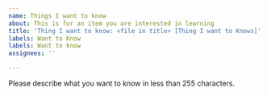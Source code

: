 ```yaml
---
name: Things I want to know
about: This is for an item you are interested in learning
title: 'Thing I want to know: <file in title> [Thing I want to Knows]'
labels: Want to Know
labels: Want to know
assignees: ''

---
```


Please describe what you want to know in less than 255 characters.
